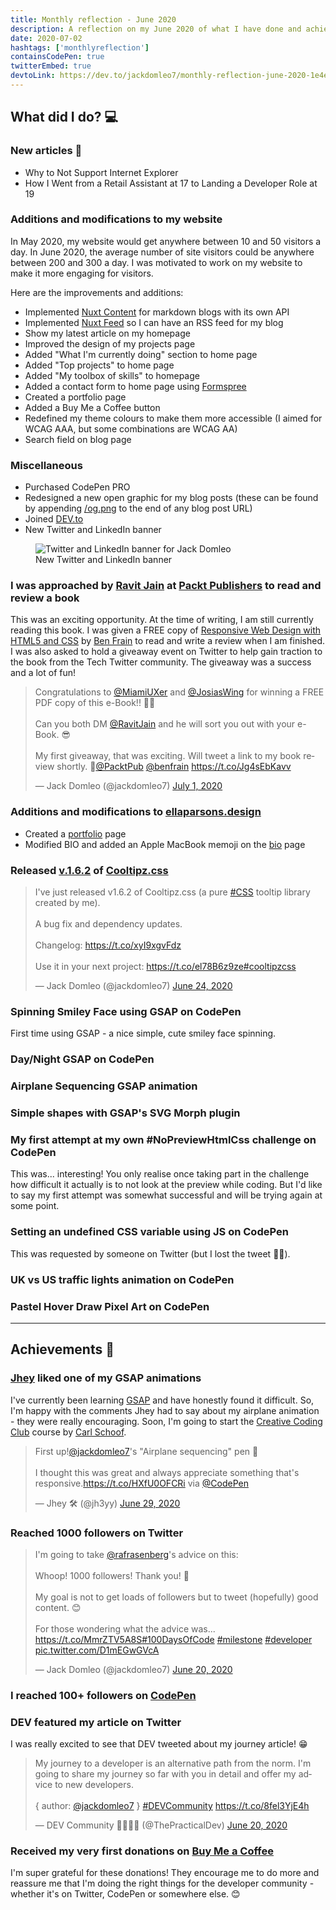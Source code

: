 ```yaml
---
title: Monthly reflection - June 2020
description: A reflection on my June 2020 of what I have done and achieved. Made a lot of change and additions to my website and was able to write some articles...
date: 2020-07-02
hashtags: ['monthlyreflection']
containsCodePen: true
twitterEmbed: true
devtoLink: https://dev.to/jackdomleo7/monthly-reflection-june-2020-1e4e
---
```


## What did I do? 💻

### New articles 📰

- <nuxt-link to="/blog/why-to-not-support-internet-explorer">Why to Not Support Internet Explorer</nuxt-link>
- <nuxt-link to="/blog/how-i-went-from-a-retail-assistant-at-17-to-landing-a-developer-role-at-19">How I Went from a Retail Assistant at 17 to Landing a Developer Role at 19</nuxt-link>

### Additions and modifications to <nuxt-link to="/">my website</nuxt-link>

In <time datetime="2020-05">May 2020</time>, my website would get anywhere between 10 and 50 visitors a day. In <time datetime="2020-06">June 2020</time>, the average number of site visitors could be anywhere between 200 and 300 a day. I was motivated to work on my website to make it more engaging for visitors.

Here are the improvements and additions:

- Implemented [Nuxt Content](https://github.com/nuxt/content) for markdown blogs with its own API
- Implemented [Nuxt Feed](https://github.com/nuxt-community/feed-module) so I can have an RSS feed for my blog
- Show my latest article on my homepage
- Improved the design of my <nuxt-link to="/projects">projects</nuxt-link> page
- Added "What I'm currently doing" section to home page
- Added "Top projects" to home page
- Added "My toolbox of skills" to homepage
- Added a contact form to home page using [Formspree](https://formspree.io)
- Created a <nuxt-link to="/portfolio">portfolio</nuxt-link> page
- Added a Buy Me a Coffee button
- Redefined my theme colours to make them more accessible (I aimed for WCAG AAA, but some combinations are WCAG AA)
- Search field on blog page

### Miscellaneous

- Purchased CodePen PRO
- Redesigned a new open graphic for my blog posts (these can be found by appending <a href="og.png">/og.png</a> to the end of any blog post URL)
- Joined [DEV.to](https://dev.to/jackdomleo7)
- New Twitter and LinkedIn banner

<figure>
  <img src="/blog/monthly-reflection-june-2020/banner.png" alt="Twitter and LinkedIn banner for Jack Domleo" />
  <figcaption>New Twitter and LinkedIn banner</figcaption>
</figure>

### I was approached by [Ravit Jain](https://twitter.com/RavitJain) at [Packt Publishers](https://www.packtpub.com) to read and review a book

This was an exciting opportunity. At the time of writing, I am still currently reading this book.
I was given a FREE copy of [Responsive Web Design with HTML5 and CSS](https://www.packtpub.com/web-development/responsive-web-design-with-html5-and-css-third-edition) by [Ben Frain](https://benfrain.com) to read and write a review when I am finished. I was also asked to hold a giveaway event on Twitter to help gain traction to the book from the Tech Twitter community. The giveaway was a success and a lot of fun!

<blockquote class="twitter-tweet"><p lang="en" dir="ltr">Congratulations to <a href="https://twitter.com/MiamiUXer?ref_src=twsrc%5Etfw">@MiamiUXer</a> and <a href="https://twitter.com/JosiasWing?ref_src=twsrc%5Etfw">@JosiasWing</a> for winning a FREE PDF copy of this e-Book!! 🥳🎉<br><br>Can you both DM <a href="https://twitter.com/RavitJain?ref_src=twsrc%5Etfw">@RavitJain</a> and he will sort you out with your e-Book. 😎<br><br>My first giveaway, that was exciting. Will tweet a link to my book review shortly. 🙂<a href="https://twitter.com/PacktPub?ref_src=twsrc%5Etfw">@PacktPub</a> <a href="https://twitter.com/benfrain?ref_src=twsrc%5Etfw">@benfrain</a> <a href="https://t.co/Jg4sEbKavv">https://t.co/Jg4sEbKavv</a></p>&mdash; Jack Domleo (@jackdomleo7) <a href="https://twitter.com/jackdomleo7/status/1278422168116891649?ref_src=twsrc%5Etfw">July 1, 2020</a></blockquote>

### Additions and modifications to [ellaparsons.design](https://ellaparsons.design)

- Created a [portfolio](https://ellaparsons.design/portfolio) page
- Modified BIO and added an Apple MacBook memoji on the [bio](https://ellaparsons.design/bio) page

### Released [v.1.6.2](https://github.com/jackdomleo7/Cooltipz.css/releases/tag/v1.6.2) of [Cooltipz.css](https://cooltipz.jackdomleo.dev)

<blockquote class="twitter-tweet"><p lang="en" dir="ltr">I&#39;ve just released v1.6.2 of Cooltipz.css (a pure <a href="https://twitter.com/hashtag/CSS?src=hash&amp;ref_src=twsrc%5Etfw">#CSS</a> tooltip library created by me).<br><br>A bug fix and dependency updates.<br><br>Changelog: <a href="https://t.co/xyI9xgvFdz">https://t.co/xyI9xgvFdz</a><br><br>Use it in your next project: <a href="https://t.co/el78B6z9ze">https://t.co/el78B6z9ze</a><a href="https://twitter.com/hashtag/cooltipzcss?src=hash&amp;ref_src=twsrc%5Etfw">#cooltipzcss</a></p>&mdash; Jack Domleo (@jackdomleo7) <a href="https://twitter.com/jackdomleo7/status/1275912967830351873?ref_src=twsrc%5Etfw">June 24, 2020</a></blockquote>

### Spinning Smiley Face using GSAP on CodePen

First time using GSAP - a nice simple, cute smiley face spinning.

<codepen slug-hash="wvKLjVb" pen-title="Spinning Smiley Face - GSAP" click-to-load></codepen>

### Day/Night GSAP on CodePen

<codepen slug-hash="NWGQjvW" pen-title="Day/Night - GSAP" click-to-load></codepen>

### Airplane Sequencing GSAP animation

<codepen slug-hash="ZEQzgLm" pen-title="Airplane sequencing GSAP animation" click-to-load></codepen>

### Simple shapes with GSAP's SVG Morph plugin

<codepen slug-hash="abdbMwE" pen-title="Simple shapes morph SVG GSAP" click-to-load></codepen>

### My first attempt at my own #NoPreviewHtmlCss challenge on CodePen

This was... interesting! You only realise once taking part in the challenge how difficult it actually is to not look at the preview while coding. But I'd like to say my first attempt was somewhat successful and will be trying again at some point.

<codepen slug-hash="yLeeJNZ" pen-title="Neutral Emoji: #NoPreviewHtmlCss Challenge" click-to-load></codepen>

### Setting an undefined CSS variable using JS on CodePen

This was requested by someone on Twitter (but I lost the tweet 🤦‍♂️).

<codepen slug-hash="xxZdajQ" pen-title="Setting an undefined CSS Variable using JS" click-to-load></codepen>

### UK vs US traffic lights animation on CodePen

<codepen slug-hash="dyYxXMB" pen-title="UK vs US Traffic Light Sequences - pure CSS" click-to-load></codepen>

### Pastel Hover Draw Pixel Art on CodePen

<codepen slug-hash="zYvgrzG" pen-title="Quick Draw! - Hover Pastel Pixel Art" click-to-load></codepen>

---

## Achievements 🎉

### [Jhey](https://twitter.com/jh3yy) liked one of my GSAP animations

I've currently been learning [GSAP](https://greensock.com/gsap) and have honestly found it difficult. So, I'm happy with the comments Jhey had to say about my airplane animation - they were really encouraging. Soon, I'm going to start the [Creative Coding Club](https://www.creativecodingclub.com/bundles/creative-coding-club) course by [Carl Schoof](https://twitter.com/snorklTV).

<blockquote class="twitter-tweet"><p lang="en" dir="ltr">First up!<a href="https://twitter.com/jackdomleo7?ref_src=twsrc%5Etfw">@jackdomleo7</a>&#39;s &quot;Airplane sequencing&quot; pen 👏<br><br>I thought this was great and always appreciate something that&#39;s responsive.<a href="https://t.co/HXfU0OFCRi">https://t.co/HXfU0OFCRi</a> via <a href="https://twitter.com/CodePen?ref_src=twsrc%5Etfw">@CodePen</a></p>&mdash; Jhey 🛠 (@jh3yy) <a href="https://twitter.com/jh3yy/status/1277592408386080775?ref_src=twsrc%5Etfw">June 29, 2020</a></blockquote>

### Reached 1000 followers on Twitter

<blockquote class="twitter-tweet"><p lang="en" dir="ltr">I&#39;m going to take <a href="https://twitter.com/rafrasenberg?ref_src=twsrc%5Etfw">@rafrasenberg</a>&#39;s advice on this:<br><br>Whoop! 1000 followers! Thank you! 🙏<br><br>My goal is not to get loads of followers but to tweet (hopefully) good content. 😊<br><br>For those wondering what the advice was... <a href="https://t.co/MmrZTV5A8S">https://t.co/MmrZTV5A8S</a><a href="https://twitter.com/hashtag/100DaysOfCode?src=hash&amp;ref_src=twsrc%5Etfw">#100DaysOfCode</a> <a href="https://twitter.com/hashtag/milestone?src=hash&amp;ref_src=twsrc%5Etfw">#milestone</a> <a href="https://twitter.com/hashtag/developer?src=hash&amp;ref_src=twsrc%5Etfw">#developer</a> <a href="https://t.co/D1mEGwGVcA">pic.twitter.com/D1mEGwGVcA</a></p>&mdash; Jack Domleo (@jackdomleo7) <a href="https://twitter.com/jackdomleo7/status/1274370318652620800?ref_src=twsrc%5Etfw">June 20, 2020</a></blockquote>

### I reached 100+ followers on [CodePen](https://codepen.io/JackDomleo)

<codepen slug-hash="bGEWPLy" pen-title="100 followers - Thank you 🎉" click-to-load></codepen>

### DEV featured my article on Twitter

I was really excited to see that DEV tweeted about my journey article! 😁

<blockquote class="twitter-tweet"><p lang="en" dir="ltr">My journey to a developer is an alternative path from the norm. I&#39;m going to share my journey so far with you in detail and offer my advice to new developers.<br><br>{ author: <a href="https://twitter.com/jackdomleo7?ref_src=twsrc%5Etfw">@jackdomleo7</a> } <a href="https://twitter.com/hashtag/DEVCommunity?src=hash&amp;ref_src=twsrc%5Etfw">#DEVCommunity</a> <a href="https://t.co/8fel3YjE4h">https://t.co/8fel3YjE4h</a></p>&mdash; DEV Community 👩‍💻👨‍💻 (@ThePracticalDev) <a href="https://twitter.com/ThePracticalDev/status/1274455989132066816?ref_src=twsrc%5Etfw">June 20, 2020</a></blockquote>

### Received my very first donations on [Buy Me a Coffee](https://www.buymeacoffee.com/jackdomleo)

I'm super grateful for these donations! They encourage me to do more and reassure me that I'm doing the right things for the developer community - whether it's on Twitter, CodePen or somewhere else. 😊
